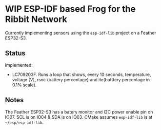 # WIP ESP-IDF based Frog for the Ribbit Network

Currently implementing sensors using the `esp-idf-lib` project on a Feather ESP32-S3.

## Status

Implemented:
* LC709203F. Runs a loop that shows, every 10 seconds, temperature, voltage (V), rsoc (battery percentage) and ite(batttery percentage in 0.1% scale).

## Notes

The Feather ESP32-S3 has a batery monitor and I2C power enable pin on IO07. SCL is on IO04 & SDA is on IO03. CMake assumes `esp-idf-lib` is at `~/esp/esp-idf-lib`.